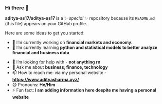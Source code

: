 ### Hi there 👋


**aditya-as17/aditya-as17** is a ✨ _special_ ✨ repository because its `README.md` (this file) appears on your GitHub profile.

Here are some ideas to get you started:

- 🔭 I’m currently working on **financial markets and economy**.
- 🌱 I’m currently learning **python and statistical models to better analyze financial and business data**.
<!-- - 👯 I’m looking to collaborate on my **open source MIT-CSE curriculum from MIT OCW for self educating developers.** -->
- 🤔 I’m looking for help with - **not anything rn**.
- 💬 Ask me about **business, finance, technology**
- 📫 How to reach me: via my personal website - **https://www.adityasharma.xyz/**
- 😄 Pronouns: **He/Him**
- ⚡ Fun fact: **I am adding information here despite me having a personal website**

